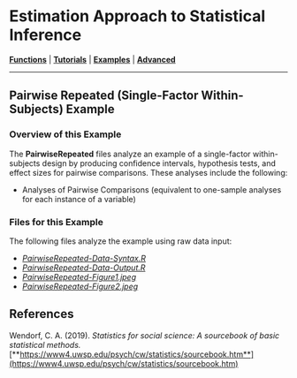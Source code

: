 # Estimation Approach to Statistical Inference

[**Functions**](../../A-Functions) | 
[**Tutorials**](../../B-Tutorials) | 
[**Examples**](../../C-Examples) | 
[**Advanced**](../../D-Advanced)

---

## Pairwise Repeated (Single-Factor Within-Subjects) Example

### Overview of this Example

The **PairwiseRepeated** files analyze an example of a single-factor within-subjects design by producing confidence intervals, hypothesis tests, and effect sizes for pairwise comparisons. These analyses include the following:

- Analyses of Pairwise Comparisons (equivalent to one-sample analyses for each instance of a variable)

### Files for this Example

The following files analyze the example using raw data input:

- [_PairwiseRepeated-Data-Syntax.R_](./PairwiseRepeated-Data-Syntax.R)
- [_PairwiseRepeated-Data-Output.R_](./PairwiseRepeated-Data-Output.R)
- [_PairwiseRepeated-Figure1.jpeg_](./PairwiseRepeated-Figure1.jpeg)
- [_PairwiseRepeated-Figure2.jpeg_](./PairwiseRepeated-Figure2.jpeg)

## References

Wendorf, C. A. (2019). _Statistics for social science: A sourcebook of basic statistical methods._ [**https://www4.uwsp.edu/psych/cw/statistics/sourcebook.htm**](https://www4.uwsp.edu/psych/cw/statistics/sourcebook.htm)
